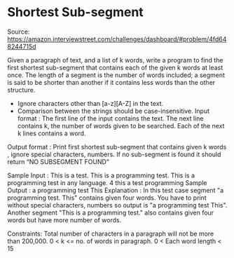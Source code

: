 # Shortest Sub-segment

Source: https://amazon.interviewstreet.com/challenges/dashboard/#problem/4fd648244715d

Given a paragraph of text, and a list of k words, write a program to find the first shortest sub-segment that contains each of the given k words at least once. The length of a segment is the number of words included; a segment is said to be shorter than another if it contains less words than the other structure. 
* Ignore characters other than [a-z][A-Z] in the text. 
* Comparison between the strings should be case-insensitive.
Input format :
The first line of the input contains the text. 
The next line contains k, the number of  words given to be searched.
Each of the next k lines contains a word.

Output format :
Print first shortest sub-segment that contains given k words , ignore special characters, numbers. 
If no sub-segment is found it should return “NO SUBSEGMENT FOUND”

Sample Input :
This is a test. This is a programming test. This is a programming test in any language.
4
this
a
test
programming
Sample Output :
a programming test This
Explanation :
In this test case segment "a programming test. This" contains given four words. You have to print without special characters, numbers so output is "a programming test This".  Another segment "This is a programming test." also contains given  four words but have more number of words. 

Constraints: 
Total number of characters in a paragraph will not be more than 200,000.
0 < k <= no. of words in paragraph.
0 < Each word length < 15

